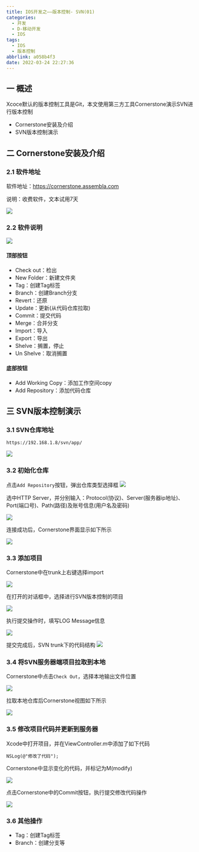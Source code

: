 ```yaml
---
title: IOS开发之——版本控制- SVN(01)
categories:
  - 开发
  - D-移动开发
  - IOS
tags:
  - IOS
  - 版本控制
abbrlink: a058b4f3
date: 2022-03-24 22:27:36
---
```

## 一 概述

Xcoce默认的版本控制工具是Git，本文使用第三方工具Cornerstone演示SVN进行版本控制

* Cornerstone安装及介绍
* SVN版本控制演示

<!--more-->

## 二 Cornerstone安装及介绍

### 2.1 软件地址

软件地址：https://cornerstone.assembla.com

说明：收费软件，文本试用7天

![][1]

### 2.2 软件说明
![][2]

#### 顶部按钮

* Check out：检出
* New Folder：新建文件夹
* Tag：创建Tag标签
* Branch：创建Branch分支
* Revert：还原
* Update：更新(从代码仓库拉取)
* Commit：提交代码
* Merge：合并分支
* Import：导入
* Export：导出
* Shelve：搁置，停止
* Un Shelve：取消搁置

#### 底部按钮

* Add Working Copy：添加工作空间copy
* Add Repository：添加代码仓库

## 三 SVN版本控制演示

### 3.1 SVN仓库地址

```
https://192.168.1.8/svn/app/
```
![][3]

### 3.2 初始化仓库

点击`Add Repository`按钮，弹出仓库类型选择框
![][4]

选中HTTP Server，并分别输入：Protocol(协议)、Server(服务器ip地址)、Port(端口号)、Path(路径)及账号信息(用户名及密码)

![][5]

连接成功后，Cornerstone界面显示如下所示

![][6]

### 3.3 添加项目

Cornerstone中在trunk上右键选择import

![][7]

在打开的对话框中，选择进行SVN版本控制的项目

![][8]

执行提交操作时，填写LOG Message信息

![][9]

提交完成后，SVN trunk下的代码结构
![][10]

### 3.4 将SVN服务器端项目拉取到本地

Cornerstone中点击`Check Out`，选择本地输出文件位置

![][11]

拉取本地仓库后Cornerstone视图如下所示

![][12]

### 3.5 修改项目代码并更新到服务器

Xcode中打开项目，并在ViewController.m中添加了如下代码

```
NSLog(@"修改了代码");
```

Cornerstone中显示变化的代码，并标记为M(modify)

![][13]

点击Cornerstone中的Commit按钮，执行提交修改代码操作

![][14]

### 3.6 其他操作

* Tag：创建Tag标签
* Branch：创建分支等




[1]:https://cdn.staticaly.com/gh/PGzxc/CDN/master/blog-ios/ios-versionc-01-cornerstone-page.png
[2]:https://cdn.staticaly.com/gh/PGzxc/CDN/master/blog-ios/ios-versionc-01-cornerstone-open-view.png
[3]:https://cdn.staticaly.com/gh/PGzxc/CDN/master/blog-ios/ios-versionc-01-repository-view.png
[4]:https://cdn.staticaly.com/gh/PGzxc/CDN/master/blog-ios/ios-versionc-01-repository-type-select.png
[5]:https://cdn.staticaly.com/gh/PGzxc/CDN/master/blog-ios/ios-versionc-01-repository-service-add.png
[6]:https://cdn.staticaly.com/gh/PGzxc/CDN/master/blog-ios/ios-versionc-01-repository-add-success.png
[7]:https://cdn.staticaly.com/gh/PGzxc/CDN/master/blog-ios/ios-versionc-01-repository-trunk-import.png
[8]:https://cdn.staticaly.com/gh/PGzxc/CDN/master/blog-ios/ios-versionc-01-repository-trunk-import-select.png
[9]:https://cdn.staticaly.com/gh/PGzxc/CDN/master/blog-ios/ios-versionc-01-repository-trunk-import-msg.png
[10]:https://cdn.staticaly.com/gh/PGzxc/CDN/master/blog-ios/ios-versionc-01-repository-trunk-app.png
[11]:https://cdn.staticaly.com/gh/PGzxc/CDN/master/blog-ios/ios-versionc-01-check-local-repo.png
[12]:https://cdn.staticaly.com/gh/PGzxc/CDN/master/blog-ios/ios-versionc-01-local-repo-view.png
[13]:https://cdn.staticaly.com/gh/PGzxc/CDN/master/blog-ios/ios-versionc-01-local-repo-change.png
[14]:https://cdn.staticaly.com/gh/PGzxc/CDN/master/blog-ios/ios-versionc-01-local-repo-change-commit.png

